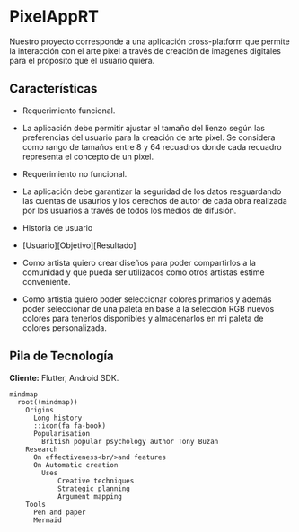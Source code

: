 
# PixelAppRT

Nuestro proyecto corresponde a una aplicación cross-platform que permite la interacción con el arte pixel a través de creación de imagenes digitales para el proposito que el usuario quiera.



## Características

- Requerimiento funcional.
- La aplicación debe permitir ajustar el tamaño del lienzo según las preferencias del usuario para la creación de arte pixel. Se considera como rango de tamaños entre 8 y 64 recuadros donde cada recuadro representa el concepto de un pixel.
- Requerimiento no funcional.
- La aplicación debe garantizar la seguridad de los datos resguardando las cuentas de usaurios y los derechos de autor de cada obra realizada por los usuarios a través de todos los medios de difusión. 


- Historia de usuario
- [Usuario][Objetivo][Resultado]
- Como artista quiero crear diseños para poder compartirlos a la comunidad y que pueda ser utilizados como otros artistas estime conveniente.

- Como artistia quiero poder seleccionar colores primarios y además poder seleccionar de una paleta en base a la selección RGB nuevos colores para tenerlos disponibles y almacenarlos en mi paleta de colores personalizada. 
## Pila de Tecnología 

**Cliente:** Flutter, Android SDK.


```mermaid
mindmap
  root((mindmap))
    Origins
      Long history
      ::icon(fa fa-book)
      Popularisation
        British popular psychology author Tony Buzan
    Research
      On effectiveness<br/>and features
      On Automatic creation
        Uses
            Creative techniques
            Strategic planning
            Argument mapping
    Tools
      Pen and paper
      Mermaid

